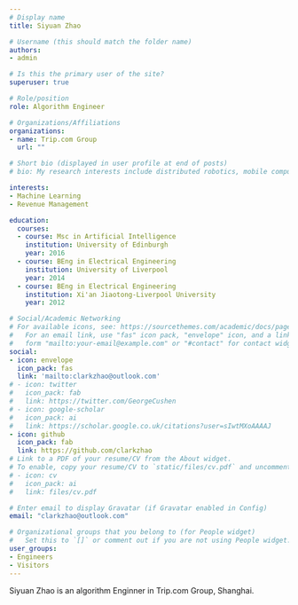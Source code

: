 ```yaml
---
# Display name
title: Siyuan Zhao

# Username (this should match the folder name)
authors:
- admin

# Is this the primary user of the site?
superuser: true

# Role/position
role: Algorithm Engineer 

# Organizations/Affiliations
organizations:
- name: Trip.com Group
  url: ""

# Short bio (displayed in user profile at end of posts)
# bio: My research interests include distributed robotics, mobile computing and programmable matter.

interests:
- Machine Learning
- Revenue Management

education:
  courses:
  - course: Msc in Artificial Intelligence
    institution: University of Edinburgh
    year: 2016
  - course: BEng in Electrical Engineering
    institution: University of Liverpool
    year: 2014
  - course: BEng in Electrical Engineering
    institution: Xi'an Jiaotong-Liverpool University
    year: 2012

# Social/Academic Networking
# For available icons, see: https://sourcethemes.com/academic/docs/page-builder/#icons
#   For an email link, use "fas" icon pack, "envelope" icon, and a link in the
#   form "mailto:your-email@example.com" or "#contact" for contact widget.
social:
- icon: envelope
  icon_pack: fas
  link: 'mailto:clarkzhao@outlook.com'
# - icon: twitter
#   icon_pack: fab
#   link: https://twitter.com/GeorgeCushen
# - icon: google-scholar
#   icon_pack: ai
#   link: https://scholar.google.co.uk/citations?user=sIwtMXoAAAAJ
- icon: github
  icon_pack: fab
  link: https://github.com/clarkzhao
# Link to a PDF of your resume/CV from the About widget.
# To enable, copy your resume/CV to `static/files/cv.pdf` and uncomment the lines below.
# - icon: cv
#   icon_pack: ai
#   link: files/cv.pdf

# Enter email to display Gravatar (if Gravatar enabled in Config)
email: "clarkzhao@outlook.com"

# Organizational groups that you belong to (for People widget)
#   Set this to `[]` or comment out if you are not using People widget.
user_groups:
- Engineers
- Visitors
---
```


Siyuan Zhao is an algorithm Enginner in Trip.com Group, Shanghai.
